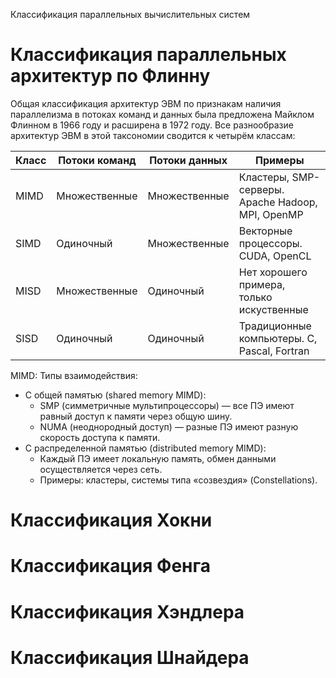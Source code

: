 Классификация параллельных вычислительных систем

# Классификация параллельных архитектур по Флинну

Общая классификация архитектур ЭВМ по признакам наличия параллелизма в потоках команд и данных была предложена Майклом Флинном в 1966 году и расширена в 1972 году. 
Все разнообразие архитектур ЭВМ в этой таксономии сводится к четырём классам:

Класс	| Потоки команд	| Потоки данных	| Примеры
---|---|---|---
MIMD | Множественные | Множественные | Кластеры, SMP-серверы. Apache Hadoop, MPI, OpenMP
SIMD | Одиночный | Множественные | Векторные процессоры. CUDA, OpenCL
MISD | Множественные | Одиночный | Нет хорошего примера, только искуственные
SISD | Одиночный | Одиночный | Традиционные компьютеры. C, Pascal, Fortran

MIMD:
Типы взаимодействия:
- С общей памятью (shared memory MIMD):
  - SMP (симметричные мультипроцессоры) — все ПЭ имеют равный доступ к памяти через общую шину.
  - NUMA (неоднородный доступ) — разные ПЭ имеют разную скорость доступа к памяти.
- С распределенной памятью (distributed memory MIMD):
  - Каждый ПЭ имеет локальную память, обмен данными осуществляется через сеть.
  - Примеры: кластеры, системы типа «созвездия» (Constellations).

# Классификация Хокни

# Классификация Фенга

# Классификация Хэндлера

# Классификация Шнайдера
